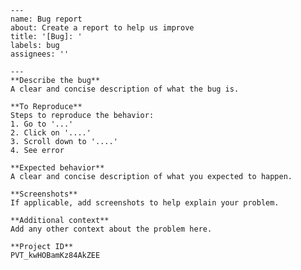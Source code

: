 
    ---
    name: Bug report
    about: Create a report to help us improve
    title: '[Bug]: '
    labels: bug
    assignees: ''

    ---
    **Describe the bug**
    A clear and concise description of what the bug is.

    **To Reproduce**
    Steps to reproduce the behavior:
    1. Go to '...'
    2. Click on '....'
    3. Scroll down to '....'
    4. See error

    **Expected behavior**
    A clear and concise description of what you expected to happen.

    **Screenshots**
    If applicable, add screenshots to help explain your problem.

    **Additional context**
    Add any other context about the problem here.

    **Project ID**
    PVT_kwHOBamKz84AkZEE
    